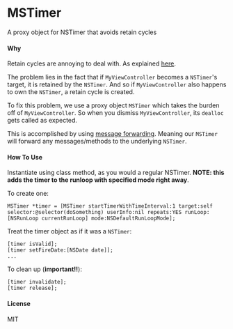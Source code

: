 MSTimer
=======

A proxy object for NSTimer that avoids retain cycles

#### Why

Retain cycles are annoying to deal with. As explained [here](http://www.mikeash.com/pyblog/friday-qa-2010-04-30-dealing-with-retain-cycles.html).

The problem lies in the fact that if `MyViewController` becomes a `NSTimer`'s target, it is retained by the `NSTimer`. And so if `MyViewController` also happens to own the `NSTimer`, a retain cycle is created.

To fix this problem, we use a proxy object `MSTimer` which takes the burden off of `MyViewController`. So when you dismiss `MyViewController`, its `dealloc` gets called as expected.

This is accomplished by using [message forwarding](https://developer.apple.com/library/mac/#documentation/Cocoa/Conceptual/ObjCRuntimeGuide/Articles/ocrtForwarding.html#//apple_ref/doc/uid/TP40008048-CH105-SW1). Meaning our `MSTimer` will forward any messages/methods to the underlying `NSTimer`.

#### How To Use

Instantiate using class method, as you would a regular NSTimer. __NOTE: this adds the timer to the runloop with specified mode right away__.

To create one:

    MSTimer *timer = [MSTimer startTimerWithTimeInterval:1 target:self selector:@selector(doSomething) userInfo:nil repeats:YES runLoop:[NSRunLoop currentRunLoop] mode:NSDefaultRunLoopMode];

Treat the timer object as if it was a `NSTimer`:

    [timer isValid];
    [timer setFireDate:[NSDate date]];
    ...

To clean up (__important!!__):

    [timer invalidate];
    [timer release];

#### License

MIT